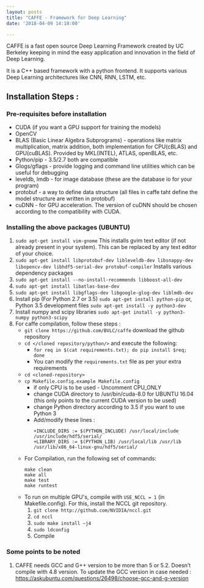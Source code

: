 ```yaml
---
layout: posts
title: "CAFFE - Framework for Deep Learning"
date: '2018-04-09 14:18:00'

---
```


CAFFE is a fast open source Deep Learning Framework created by UC Berkeley keeping in mind the easy application and innovation in the field of Deep Learning. 

It is a C++ based framework with a python frontend. It supports various Deep Learning architectures like CNN, RNN, LSTM, etc. 

## Installation Steps :

### Pre-requisites before installation
* CUDA (if you want a GPU support for training the models)
* OpenCV
* BLAS (Basic Linear Algebra Subprograms) - operations like matrix multiplication, matrix addition, both implementation for CPU(cBLAS) and GPU(cuBLAS). Provided by MKL(INTEL), ATLAS, openBLAS, etc. 
* Python/pip - 3.5/2.7 both are compatible
* Glogs/gflags - provide logging and command line utilities which can be useful for debugging
* leveldb, lmdb - for image database (these are the database io for your program)
* protobuf - a way to define data structure (all files in caffe taht define the model structure are written in protobuf)
* cuDNN - for GPU acceleration. The version of cuDNN should be chosen according to the compatibility with CUDA.

### Installing the above packages (UBUNTU)
1. `sudo apt-get install vim-gnome`  This installs gvim text editor (if not already present in your system). This can be replaced by any text editor of your choice.
2. `sudo apt-get install libprotobuf-dev libleveldb-dev libsnappy-dev libopencv-dev libhdf5-serial-dev protobuf-compiler`  Installs various dependency packages
3. `sudo apt-get install --no-install-recommends libboost-all-dev`
4. `sudo apt-get install libatlas-base-dev `
5. `sudo apt-get install libgflags-dev libgoogle-glog-dev liblmdb-dev`
6. Install pip (For Python 2.7 or 3.5)  `sudo apt-get install python-pip`  or, Python 3.5 development files
`sudo apt-get install -y python3-dev`
7. Install numpy and scipy libraries
`sudo apt-get install -y python3-numpy python3-scipy`
8. For caffe compilation, follow these steps :
   - `git clone https://github.com/BVLC/caffe` 
   download the github repository 
   - `cd </cloned repository/python/>` and execute the following:    
      - `for req in $(cat requirements.txt); do pip install $req; done`
      - You can modify the `requirements.txt` file as per your extra requirements
    - `cd <cloned-repository> `
    - `cp Makefile.config.example Makefile.config`
      - if only CPU is to be used - Uncomment CPU_ONLY 
      - change CUDA directory to /usr/bin/cuda-8.0 for UBUNTU 16.04 (this only points to the current CUDA version to be used)
      - change Python directory according to 3.5 if you want to use Python 3
      - Add/modify these lines :
         ```
         +INCLUDE_DIRS := $(PYTHON_INCLUDE) /usr/local/include /usr/include/hdf5/serial/
         +LIBRARY_DIRS := $(PYTHON_LIB) /usr/local/lib /usr/lib /usr/lib/x86_64-linux-gnu/hdf5/serial/
         ```
    - For Compilation, run the following set of commands:    
      ```
      make clean    
      make all     
      make test  
      make runtest
      ```
    - To run on multiple GPU's, compile with `USE_NCCL = 1` (in Makefile.config).
      For this, install the NCCL git repository.
       1. `git clone http://github.com/NVIDIA/nccl.git`
       2. `cd nccl`
       3. `sudo make install –j4`
       4. `sudo ldconfig`
       5. Compile

### Some points to be noted
1. CAFFE needs GCC and G++ version to be more than 5 or 5.2. Doesn’t compile with 4.8 version. 
To update the GCC version in case needed : https://askubuntu.com/questions/26498/choose-gcc-and-g-version
